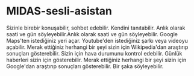 # MIDAS-sesli-asistan
Sizinle birebir konuşabilir, sohbet edebilir.
Kendini tanıtabilir.
Anlık olarak saati ve gün söyleyebilir.Anlık olarak saati ve gün söyleyebilir.
Google Maps'ten istediğiniz yeri açar.
Youtube'den istediğiniz şarkı veya videoyu açabilir.
Merak ettiğiniz herhangi bir şeyi sizin için Wikipedia'dan araştırıp sonuçları gösterebilir.
Sizin için hava durumunu kontrol edebilir.
Günlük haberleri sizin için gösterebilir.
Merak ettiğiniz herhangi bir şeyi sizin için Google'dan araştırıp sonuçları gösterebilir.
Bir şaka söyleyebilir.
 

